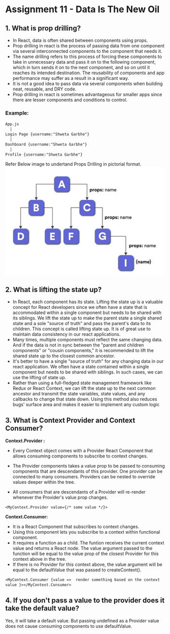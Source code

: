 # Assignment 11 - Data Is The New Oil

## 1. What is prop drilling?

- In React, data is often shared between components using props.
- Prop drilling in react is the process of passing data from one component via several interconnected components to the component that needs it.
- The name drilling refers to this process of forcing these components to take in unnecessary data and pass it on to the following component, which in turn sends it on to the next component, and so on until it reaches its intended destination. The reusability of components and app performance may suffer as a result in a significant way.
- It is not a good idea to pass data via several components when building neat, reusable, and DRY code.
- Prop drilling in react is sometimes advantageous for smaller apps since there are lesser components and conditions to control.

### Example:

```
App.js
  |
Login Page {username:"Shweta Garbhe"}
  |
Dashboard {username:"Shweta Garbhe"}
  |
Profile {username:"Shweta Garbhe"}

```

Refer Below image to undertand Props Drilling in pictorial format.
![Props Driiling](./Code/public/props_drilling.JPG)

## 2. What is lifting the state up?

- In React, each component has its state. Lifting the state up is a valuable concept for React developers since we often have a state that is accommodated within a single component but needs to be shared with its siblings. We lift the state up to make the parent state a single shared state and a sole "source of truth" and pass the parent's data to its children.
  This concept is called lifting state up. It is of great use to maintain data consistency in our react applications.
- Many times, multiple components must reflect the same changing data. And if the data is not in sync between the "parent and children components" or "cousin components," it is recommended to lift the shared state up to the closest common ancestor.
- It's better to have a single "source of truth" for any changing data in our react application. We often have a state contained within a single component but needs to be shared with siblings. In such cases, we can use the lifting of state up.
- Rather than using a full-fledged state management framework like Redux or React Context, we can lift the state up to the next common ancestor and transmit the state variables, state values, and any callbacks to change that state down. Using this method also reduces bugs' surface area and makes it easier to implement any custom logic

## 3. What is Context Provider and Context Consumer?

**Context.Provider :**

- Every Context object comes with a Provider React Component that allows consuming components to subscribe to context changes.
- The Provider components takes a value prop to be passed to consuming components that are descendants of this provider. One provider can be connected to many consumers. Providers can be nested to override values deeper within the tree.

- All consumers that are descendants of a Provider will re-render whenever the Provider's value prop changes.

```
<MyContext.Provider value={/* some value */}>
```

**Context.Consumer:**

- It is a React Component that subscribes to context changes.
- Using this component lets you subscribe to a context within functional component.
- It requires a function as a child. The funtion receives the current context value and returns a React node. The value argument passed to the function will be equal to the value prop of the closest Provider for this context above in the tree.
- If there is no Provider for this context above, the value argument will be equal to the defaultValue that was passed to createContext().

```
<MyContext.Consumer {value =>  render something based on the context value }></MyContext.Consumer>
```

## 4. If you don't pass a value to the provider does it take the default value?

Yes, it will take a default value.
But passing undefined as a Provider value does not cause consuming components to use defaultValue.
